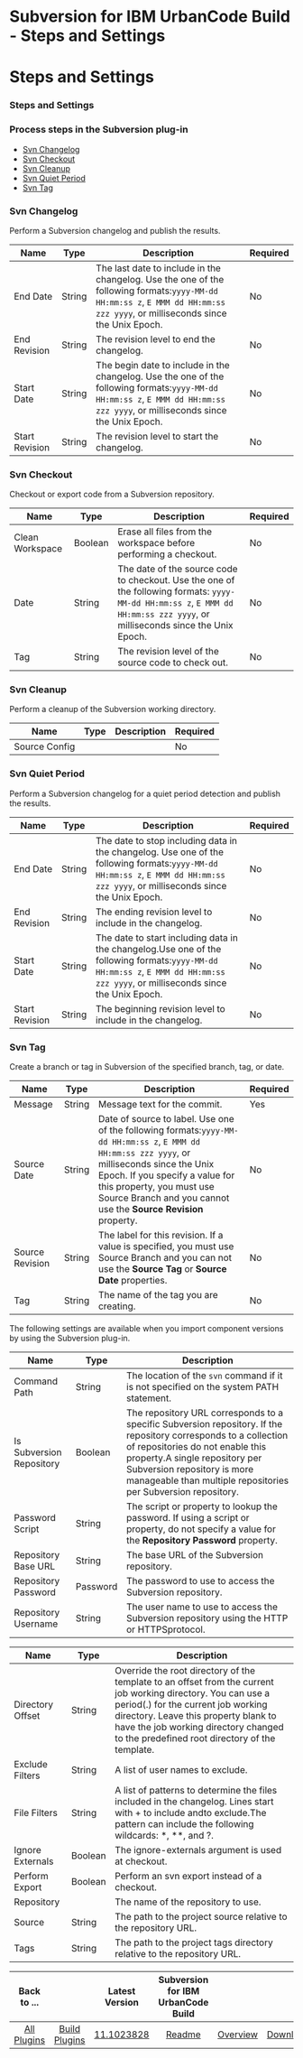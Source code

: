 
Subversion for IBM UrbanCode Build - Steps and Settings
=======================================================

# Steps and Settings


### Steps and Settings




### Process steps in the Subversion plug-in

* [Svn Changelog](#svn_changelog)
* [Svn Checkout](#svn_checkout)
* [Svn Cleanup](#svn_cleanup)
* [Svn Quiet Period](#svn_quiet_period)
* [Svn Tag](#svn_tag)


### Svn Changelog

Perform a Subversion changelog and publish the results.


| Name | Type | Description                                                                                                          | Required |
| ---- | ---- | -------------------------------------------------------------------------------------------------------------------- | -------- |
| End Date | String | The last date to include in the changelog. Use the one of the following formats:`yyyy-MM-dd HH:mm:ss z`, `E MMM dd HH:mm:ss zzz yyyy`, or milliseconds since the Unix Epoch. | No |
| End Revision | String | The revision level to end the changelog. | No |
| Start Date | String | The begin date to include in the changelog. Use the one of the following formats:`yyyy-MM-dd HH:mm:ss z`, `E MMM dd HH:mm:ss zzz yyyy`, or milliseconds since the Unix Epoch. | No |
| Start Revision | String | The revision level to start the changelog. | No |

### Svn Checkout

Checkout or export code from a Subversion repository.


| Name | Type | Description                                                                                                          | Required |
| ---- | ---- | -------------------------------------------------------------------------------------------------------------------- | -------- |
| Clean Workspace | Boolean | Erase all files from the workspace before performing a checkout. | No |
| Date | String | The date of the source code to checkout. Use the one of the following formats: `yyyy-MM-dd HH:mm:ss z`, `E MMM dd HH:mm:ss zzz yyyy`, or milliseconds since the Unix Epoch. | No |
| Tag | String | The revision level of the source code to check out. | No |

### Svn Cleanup

Perform a cleanup of the Subversion working directory.



| Name | Type | Description                                                                                                          | Required |
| ---- | ---- | -------------------------------------------------------------------------------------------------------------------- | -------- |
| Source Config |  |  | No |

### Svn Quiet Period

Perform a Subversion changelog for a quiet period detection and publish the results.



| Name | Type | Description                                                                                                          | Required |
| ---- | ---- | -------------------------------------------------------------------------------------------------------------------- | -------- |
| End Date | String | The date to stop including data in the changelog. Use one of the following formats:`yyyy-MM-dd HH:mm:ss z`, `E MMM dd HH:mm:ss zzz yyyy`, or milliseconds since the Unix Epoch. | No |
| End Revision | String | The ending revision level to include in the changelog. | No |
| Start Date | String | The date to start including data in the changelog.Use one of the following formats:`yyyy-MM-dd HH:mm:ss z`, `E MMM dd HH:mm:ss zzz yyyy`, or milliseconds since the Unix Epoch. | No |
| Start Revision | String | The beginning revision level to include in the changelog. | No |

### Svn Tag

Create a branch or tag in Subversion of the specified branch, tag, or date.



| Name | Type | Description                                                                                                          | Required |
| ---- | ---- | -------------------------------------------------------------------------------------------------------------------- | -------- |
| Message | String | Message text for the commit. | Yes |
| Source Date | String | Date of source to label. Use one of the following formats:`yyyy-MM-dd HH:mm:ss z`, `E MMM dd HH:mm:ss zzz yyyy`, or milliseconds since the Unix Epoch. If you specify a value for this property, you must use Source Branch and you cannot use the **Source Revision** property. | No |
| Source Revision | String | The label for this revision. If a value is specified, you must use Source Branch and you can not use the **Source Tag** or **Source Date** properties. | No |
| Tag | String | The name of the tag you are creating. | No |


The following settings are available when you import component versions by using the Subversion plug-in.


| Name | Type | Description |
| --- | --- | --- |
| Command Path | String | The location of the `svn` command if it is not specified on the system PATH statement. |
| Is Subversion Repository | Boolean | The repository URL corresponds to a specific Subversion repository. If the repository corresponds to a collection of repositories do not enable this property.A single repository per Subversion repository is more manageable than multiple repositories per Subversion repository. |
| Password Script | String | The script or property to lookup the password. If using a script or property, do not specify a value for the **Repository Password** property. |
| Repository Base URL | String | The base URL of the Subversion repository. |
| Repository Password | Password | The password to use to access the Subversion repository. |
| Repository Username | String | The user name to use to access the Subversion repository using the HTTP or HTTPSprotocol. |



| Name | Type | Description |
| --- | --- | --- |
| Directory Offset | String | Override the root directory of the template to an offset from the current job working directory. You can use a period(.) for the current job working directory. Leave this property blank to have the job working directory changed to the predefined root directory of the template. |
| Exclude Filters | String | A list of user names to exclude. |
| File Filters | String | A list of patterns to determine the files included in the changelog. Lines start with + to include andto exclude.The pattern can include the following wildcards: \*, \*\*, and ?. |
| Ignore Externals | Boolean | The ignore-externals argument is used at checkout. |
| Perform Export | Boolean | Perform an svn export instead of a checkout. |
| Repository |  | The name of the repository to use. |
| Source | String | The path to the project source relative to the repository URL. |
| Tags | String | The path to the project tags directory relative to the repository URL. |



|Back to ...||Latest Version|Subversion for IBM UrbanCode Build |||
| :---: | :---: | :---: | :---: | :---: | :---: |
|[All Plugins](../../index.md)|[Build Plugins](../README.md)|[11.1023828](https://raw.githubusercontent.com/UrbanCode/IBM-UCB-PLUGINS/main/files/Subversion/Subversion-11.1023828.zip)|[Readme](README.md)|[Overview](overview.md)|[Downloads](downloads.md)|
